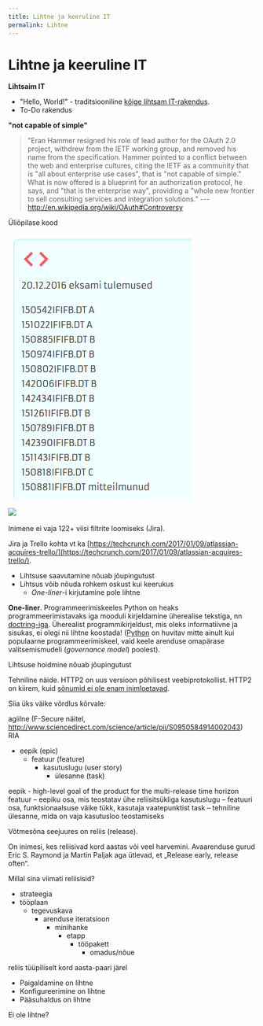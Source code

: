 ```yaml
---
title: Lihtne ja keeruline IT
permalink: Lihtne
---
```


# Lihtne ja keeruline IT

__Lihtsaim IT__

- "Hello, World!" - traditsiooniline [kõige lihtsam IT-rakendus](https://en.wikipedia.org/wiki/%22Hello,_World!%22_program).
- To-Do rakendus

__"not capable of simple"__

> "Eran Hammer resigned his role of lead author for the OAuth 2.0 project, withdrew from the IETF working group, and removed his name from the specification. Hammer pointed to a conflict between the web and enterprise cultures, citing the IETF as a community that is "all about enterprise use cases", that is "not capable of simple." What is now offered is a blueprint for an authorization protocol, he says, and "that is the enterprise way", providing a "whole new frontier to sell consulting services and integration solutions." --- http://en.wikipedia.org/wiki/OAuth#Controversy

Üliõpilase kood

![](img/Koodid.PNG)

![](img/Jira.PNG)

Inimene ei vaja 122+ viisi filtrite loomiseks (Jira).

Jira ja Trello kohta vt ka [https://techcrunch.com/2017/01/09/atlassian-acquires-trello/](https://techcrunch.com/2017/01/09/atlassian-acquires-trello/).

- Lihtsuse saavutamine nõuab jõupingutust
- Lihtsus võib nõuda rohkem oskust kui keerukus
  - _One-liner_-i kirjutamine pole lihtne

__One-liner__. Programmeerimiskeeles Python on heaks programmeerimistavaks iga mooduli kirjeldamine üherealise tekstiga, nn [doctring-iga](https://www.python.org/dev/peps/pep-0257/). Üherealist programmikirjeldust, mis oleks informatiivne ja sisukas, ei olegi nii lihtne koostada! ([Python](https://www.python.org/) on huvitav mitte ainult kui populaarne programmeerimiskeel, vaid keele arenduse omapärase valitsemismudeli (_governance model_) poolest).

Lihtsuse hoidmine nõuab jõupingutust

Tehniline näide. HTTP2 on uus versioon põhilisest veebiprotokollist. HTTP2 on kiirem, kuid [sõnumid ei ole enam inimloetavad](https://news.ycombinator.com/item?id=9038613).

Siia üks väike võrdlus kõrvale:

agiilne (F-Secure näitel, 
http://www.sciencedirect.com/science/article/pii/S0950584914002043) 
RIA
- eepik (epic)
  - featuur (feature)
    - kasutuslugu (user story)
      - ülesanne (task)

eepik - high-level goal of the product for the multi-release time horizon
featuur – eepiku osa, mis teostatav ühe reliisitsükliga
kasutuslugu – featuuri osa, funktsionaalsuse väike tükk, kasutaja vaatepunktist
task – tehniline ülesanne, mida on vaja kasutusloo teostamiseks

Võtmesõna seejuures on reliis (release). 

On inimesi, kes reliisivad kord aastas või veel harvemini. Avaarenduse gurud Eric S. Raymond ja Martin Paljak aga ütlevad, et „Release early, release often“.

Millal sina viimati reliisisid?
  - strateegia
  - tööplaan
    - tegevuskava
      - arenduse iteratsioon
        - minihanke
          - etapp
            - tööpakett
              - omadus/nõue

reliis tüüpiliselt kord aasta-paari järel

- Paigaldamine on lihtne
- Konfigureerimine on lihtne
- Pääsuhaldus on lihtne

Ei ole lihtne?
